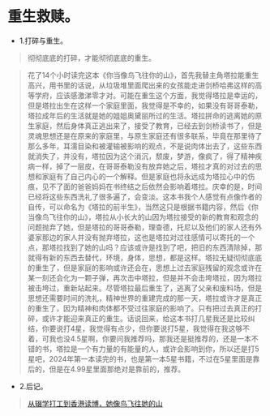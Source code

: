 # 重生救赎。

- 1.打碎与重生。

>彻彻底底的打碎，才能彻彻底底的重生。

>花了14个小时读完这本《你当像鸟飞往你的山》，首先我替主角塔拉能重生高兴，用书里的话说，从垃圾堆里面爬出来的女孩能走进剑桥哈弗这样的高等学府，应该感激涕零才对。可能在重生这个方面，我觉得塔拉是幸运的，但是塔拉出生在这样一个家庭里面，我觉得是不幸的，如果没有哥哥泰勒，塔拉成年后的生活就是她的姐姐奥黛丽所过的生活。塔拉拼命的逃离她的原生家庭，然后身体真正逃出来了，接受了教育，已经去到剑桥读书了，但是灵魂思想还是在原来的家庭里，与原生家庭还有很多联系，毕竟在那里待了那么多年，耳濡目染和被灌输被影响的观点，不是说肉体出去了，这些东西就消失了，并没有，塔拉因为这个消沉，颓废，梦游，像疯了，得了精神疾病一样，掉了一层皮，在哥哥泰勒没有放弃她之后，塔拉才真的对过去的思想和家庭有了自己内心的一个解释。但是家庭也将永远成为塔拉心中的伤痕，见不了面的爸爸妈妈在书终结之后依然会影响着塔拉。庆幸的是，时间已经将这些东西洗礼了很多遍了，会变淡。这本书我个人感觉有点像作者的自传，可以命名为《塔拉的前半生》，当然这只是根据书籍内容，然后《你当像鸟飞往你的山》，塔拉从小长大的山因为塔拉接受的新的教育和观念的问题抛弃了她，但是塔拉的哥哥泰勒，理查德，托尼以及他们的家人还有外婆家那边的家人并没有抛弃塔拉，这也是塔拉对过往感情可以寄托的一个点，那塔拉找到了她的山吗？应该或许是找到了吧，把旧的东西清除掉，那就得有新的东西去替代，环境，身体，思想，都是这样。塔拉无疑彻彻底底的重生了，但是家庭的影响或许还会在，思想上过去家庭残留的观念或许在某一刻还会化为一颗子弹，再次击中塔拉，但是并不会击垮塔拉，因为塔拉被击垮过，重新站起来。尽管塔拉最后重生了，逃离了父亲和废料场，但是思想还需要时间的洗礼，精神世界的重建完成的那一天，塔拉或许才是真正的重生了，因为精神和肉体都不受过往家庭的影响了。只有把过去真正的打碎，或许才能迎来真正的重生。话说回来，给这本书打几星我还是比较纠结，你要说打4星，我觉得有点少，但你要说打5星，我觉得在我这够不着，可我也没4.5星啊，你要问我推荐吗，那我还是挺推荐的，还是一本不错的书，塔拉是一个有力量的有能量的人，或许会影响到你，所以还是打5星吧，2024年第一本读完的书，也是第一本5星书籍，不过在5星里面是靠后的，但是在4.99星里面那绝对是靠前的，推荐。

- 2.后记。

>[从辍学打工到香港读博，她像鸟飞往她的山](https://mp.weixin.qq.com/s/8BBjzTx_4dbCPMPd5k9__Q)


